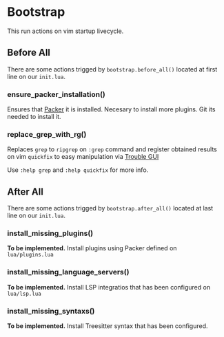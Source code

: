 # Bootstrap

This run actions on vim startup livecycle.

## Before All

There are some actions trigged by `bootstrap.before_all()` located at first line on our `init.lua`.

### ensure_packer_installation()

Ensures that [Packer](https://github.com/wbthomason/packer.nvim) it is installed.
Necesary to install more plugins. Git its needed to install it.

### replace_grep_with_rg()

Replaces `grep` to `ripgrep` on `:grep` command and register obtained results on vim `quickfix` to easy manipulation via [Trouble GUI](https://github.com/folke/trouble.nvim)

Use `:help grep` and `:help quickfix` for more info.

## After All

There are some actions trigged by `bootstrap.after_all()` located at last line on our `init.lua`.

### install_missing_plugins()

**To be implemented.** Install plugins using Packer defined on `lua/plugins.lua`

### install_missing_language_servers()

**To be implemented.** Install LSP integratios that has been configured on `lua/lsp.lua`

### install_missing_syntaxs()

**To be implemented.** Install Treesitter syntax that has been configured.
